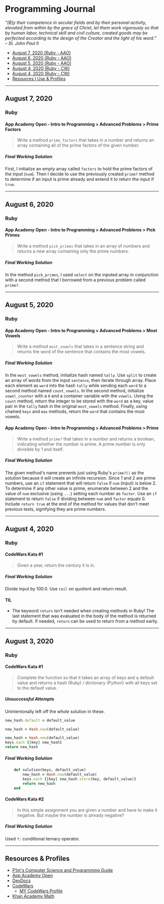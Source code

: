 # Programming Journal

*“[B]y their competence in secular fields and by their personal activity, elevated from within by the grace of Christ, let them work vigorously so that by human labor, technical skill and civil culture, created goods may be perfected according to the design of the Creator and the light of his word.” – St. John Paul II*

* [August 7, 2020 (Ruby - AAO)](#august-7-2020)
* [August 6, 2020 (Ruby - AAO)](#august-6-2020)
* [August 5, 2020 (Ruby - AAO)](#august-5-2020)
* [August 4, 2020 (Ruby - CW)](#august-4-2020)
* [August 4, 2020 (Ruby - CW)](#august-3-2020)
* [Resources I Use & Profiles](#resources--profiles)

---

## August 7, 2020

### Ruby

#### App Academy Open - Intro to Programming > Advanced Problems > Prime Factors

>Write a method `prime_factors` that takes in a number and returns an array containing all of the prime factors of the given number.

##### Final Working Solution

First, I initialize an empty array called `factors` to hold the prime factors of the input (`num`). Then I decide to use the previously created `prime?` method to determine if an input is prime already and extend it to return the input if `true`.

---

## August 6, 2020

### Ruby

#### App Academy Open - Intro to Programming > Advanced Problems > Pick Primes

>Write a method `pick_primes` that takes in an array of numbers and returns a new array containing only the prime numbers.

##### Final Working Solution

In the method `pick_primes`, I used `select` on the inputed array in conjunction with a second method that I borrowed from a previous problem called `prime?`.

---

## August 5, 2020

### Ruby

#### App Academy Open - Intro to Programming > Advanced Problems > Most Vowels

>Write a method `most_vowels` that takes in a sentence string and returns the word of the sentence that contains the most vowels.

##### Final Working Solution

In the `most_vowels` method, initialize hash named `tally`. Use `split` to create an array of words from the input `sentence`, then iterate through array. Place each element as `word` into the hash `tally` while sending each `word` to a second method named `count_vowels`. In the second method, initialize `vowel_counter` with a `0` and a container variable with the `vowels`. Using the `count` method, return the integer to be stored with the `word` as a key, value pair in the `tally` hash in the original `most_vowels` method. Finally, using chained `keys` and `max` methods, return the `word` that contains the most vowels.

#### App Academy Open - Intro to Programming > Advanced Problems > Prime

>Write a method `prime?` that takes in a number and returns a boolean, indicating whether the number is prime. A prime number is only divisible by 1 and itself.

##### Final Working Solution

The given method's name prevents just using Ruby's `prime?()` as the solution because it will create an infinite recursion. Since 1 and 2 are prime numbers, use an `if` statement that will return `false` if `num` (input) is below 2. To determine if any other value is prime, enumerate between 2 and the value of `num` exclusive (using `...`) setting each number as `factor`. Use an `if` statement to return `false` if dividing between `num` and `factor` equals 0. Include `return true` at the end of the method for values that don't meet previous tests, signifying they are prime numbers.

---

## August 4, 2020

### Ruby

#### CodeWars Kata #1

> Given a year, return the century it is in.

##### Final Working Solution

Divide input by 100.0. Use `ceil` on quotient and return result.

#### TIL

* The keyword `return` isn't needed when creating methods in Ruby! The last statement that was evaluated in the body of the method is returned by default. If needed, `return` can be used to return from a method earliy.

---

## August 3, 2020

### Ruby

#### CodeWars Kata #1

> Complete the function so that it takes an array of keys and a default value and returns a hash (Ruby) / dictionary (Python) with all keys set to the default value.

##### Unsuccessful Attempts

Unintentonally left off the *whole* solution in these.

```ruby
new_hash.default = default_value
```

```ruby
new_hash = Hash.new(default_value)
```

```ruby
new_hash = Hash.new(default_value)
keys.each {|key| new_hash}
return new_hash
```

##### Final Working Solution

```ruby
    def solution(keys, default_value)
        new_hash = Hash.new(default_value)
        keys.each {|key| new_hash.store(key, default_value)}
        return new_hash
    end
```

#### CodeWars Kata #2

> In this simple assignment you are given a number and have to make it negative. But maybe the number is already negative?

##### Final Working Solution

Used `?:` conditional ternary operator.

---

## Resources & Profiles

* [P1xt's Computer Science and Programming Guide](https://github.com/P1xt/p1xt-guides)
* [App Academy Open](https://open.appacademy.io/)
* [DevDocs](https://devdocs.io/)
* [CodeWars](https://www.codewars.com/)
  * [MY CodeWars Profile](https://www.codewars.com/users/lalaithan)
* [Khan Academy Math](https://www.khanacademy.org/)

